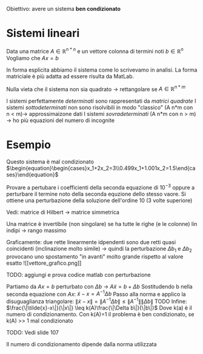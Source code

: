 Obiettivo: avere un sistema **ben condizionato**

# Sistemi lineari
Data una matrice $A \in \mathbb{R}^{n*n}$ e un vettore colonna di termini noti $b \in \mathbb{R}^n$
Vogliamo che $Ax=b$

In forma esplicita abbiamo il sistema come lo scrivevamo in analisi. La forma matriciale è più adatta ad essere risulta da MatLab.

Nulla vieta che il sistema non sia quadrato -> rettangolare se $A\in\mathbb{R}^{n*m}$

I sistemi perfettamente *determinati* sono rappresentati da *matrici quadrate*
I sistemi *sottodeterminati* non sono risolvibili in modo "classico" (A n\*m con n < m)-> approssimaizone dati
I sistemi *sovradeterminati* (A n\*m con n > m) -> ho più equazioni del numero di incognite

# Esempio
Questo sistema è mal condizionato
$\begin{equation}\begin{cases}x_1+2x_2=3\\0.499x_1+1.001x_2=1.5\end{cases}\end{equation}$

Provare a pertubare i coefficienti della seconda equazione di $10^{-3}$ oppure a perturbare il termine noto della seconda equzione dello stesso vaore.
Si ottiene una perturbazione della soluzione dell'ordine 10 (3 volte superiore)

Vedi: matrice di Hilbert -> matrice simmetrica

Una matrice è invertibile (non singolare) se ha tutte le righe (e le colonne) lin indipi -> rango massimo

Graficamente: due rette linearmente idpendenti sono due retti quasi coincidenti (inclinazione molto simile) -> quindi la perturbazione $\Delta b_1$ e  $\Delta b_2$ provocano uno spostamento "in avanti" molto grande rispetto al valore esatto
![[vettore_grafico.png]]

TODO: aggiungi e prova codice matlab con perturbazione

Partiamo da $Ax=b$ perturbato con $\Delta b$ -> $A\tilde{x}=b+\Delta b$
Sostitudendo b nella seconda equazione con $Ax$: $\tilde{x}-x=A^{-1}\Delta b$
Passo alla norma e applico la disuguaglianza triangolare: $\|\tilde{x}-x\| = \|A^{-1}\Delta b\| \leq \|A^{-1}\|\|\Delta b\|$
TODO
Infine: $\frac{\|\tilde{x}-x\|}{\|x\|} \leq k(A)\frac{\|\Delta b\|}{\|b\|}$
Dove k(a) è il numero di condizionamento. Con k(A)=1 il problema è ben condizionato, se k(A) >> 1 mal condizionato

TODO: Vedi slide 107

Il numero di condizionamento dipende dalla norma utilizzata

